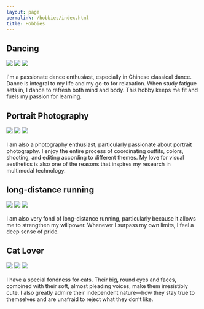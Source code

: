 ```yaml
---
layout: page
permalink: /hobbies/index.html
title: Hobbies
---
```


## Dancing

<div class="third">
<img src="/images/wd1.jpg">
<img src="/images/wd2.jpg">
<img src="/images/wd3.JPG">
</div>
<br> I'm a passionate dance enthusiast, especially in Chinese classical dance. Dance is integral to my life and my go-to for relaxation. When study fatigue sets in, I dance to refresh both mind and body. This hobby keeps me fit and fuels my passion for learning.

## Portrait Photography

<div class="third">
<img src="/images/sy1.jpg">
<img src="/images/sy2.jpg">
<img src="/images/sy3.jpg">
</div>
<br> I am also a photography enthusiast, particularly passionate about portrait photography. I enjoy the entire process of coordinating outfits, colors, shooting, and editing according to different themes. My love for visual aesthetics is also one of the reasons that inspires my research in multimodal technology.

## long-distance running
<div class="third">
<img src="/images/lr1.jpg">
<img src="/images/lr2.jpg">
<img src="/images/lr3.jpg">
</div>
<br> I am also very fond of long-distance running, particularly because it allows me to strengthen my willpower. Whenever I surpass my own limits, I feel a deep sense of pride.

## Cat Lover
<div class="third">
<img src="/images/cat1.JPG">
<img src="/images/cat2.JPG">
<img src="/images/cat3.JPG">
</div>
<br> I have a special fondness for cats. Their big, round eyes and faces, combined with their soft, almost pleading voices, make them irresistibly cute. I also greatly admire their independent nature—how they stay true to themselves and are unafraid to reject what they don’t like.

